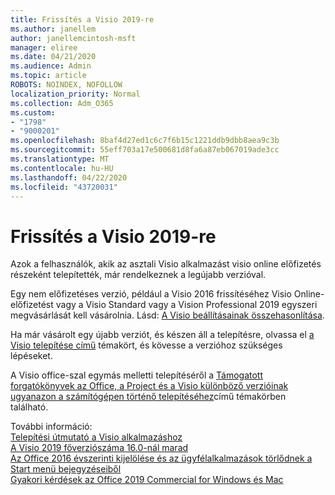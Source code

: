 ```yaml
---
title: Frissítés a Visio 2019-re
ms.author: janellem
author: janellemcintosh-msft
manager: eliree
ms.date: 04/21/2020
ms.audience: Admin
ms.topic: article
ROBOTS: NOINDEX, NOFOLLOW
localization_priority: Normal
ms.collection: Adm_O365
ms.custom:
- "1798"
- "9000201"
ms.openlocfilehash: 8baf4d27ed1c6c7f6b15c1221ddb9dbb8aea9c3b
ms.sourcegitcommit: 55eff703a17e500681d8fa6a87eb067019ade3cc
ms.translationtype: MT
ms.contentlocale: hu-HU
ms.lasthandoff: 04/22/2020
ms.locfileid: "43720031"
---
```

# <a name="upgrade-to-visio-2019"></a>Frissítés a Visio 2019-re

Azok a felhasználók, akik az asztali Visio alkalmazást visio online előfizetés részeként telepítették, már rendelkeznek a legújabb verzióval. 

Egy nem előfizetéses verzió, például a Visio 2016 frissítéséhez Visio Online-előfizetést vagy a Visio Standard vagy a Vision Professional 2019 egyszeri megvásárlását kell vásárolnia. Lásd: [A Visio beállításainak összehasonlítása](https://products.office.com/visio/microsoft-visio-plans-and-pricing-compare-visio-options).

Ha már vásárolt egy újabb verziót, és készen áll a telepítésre, olvassa el [a Visio telepítése című](https://support.office.com/article/f98f21e3-aa02-4827-9167-ddab5b025710?wt.mc_id=OfficeAdm_ClientDIA_Alchemy1798) témakört, és kövesse a verzióhoz szükséges lépéseket. 

A Visio office-szal egymás melletti telepítéséről a [Támogatott forgatókönyvek az Office, a Project és a Visio különböző verzióinak ugyanazon a számítógépen történő telepítéséhez](https://docs.microsoft.com/deployoffice/install-different-office-visio-and-project-versions-on-the-same-computer)című témakörben található.

További információ:<br>
[Telepítési útmutató a Visio alkalmazáshoz](https://docs.microsoft.com/deployoffice/deployment-guide-for-visio)<br>
[A Visio 2019 főverziószáma 16.0-nál marad](https://docs.microsoft.com/deployoffice/office2019/overview#whats-stayed-the-same-in-office-2019)<br>
[Az Office 2016 évszerinti kijelölése és az ügyfélalkalmazások törlődnek a Start menü bejegyzéseiből](https://support.office.com/article/8fe5e052-76d2-49de-af30-2e84ed3da907?wt.mc_id=OfficeAdm_ClientDIA_Alchemy1798)<br>
[Gyakori kérdések az Office 2019 Commercial for Windows és Mac](https://support.microsoft.com/help/4133312) 
